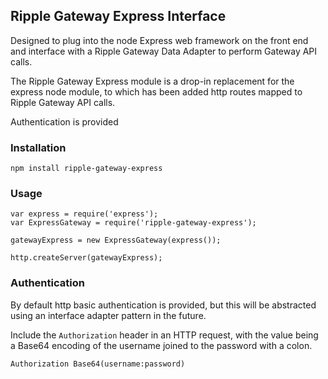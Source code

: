 ## Ripple Gateway Express Interface

Designed to plug into the node Express web framework on the front end and interface
with a Ripple Gateway Data Adapter to perform Gateway API calls.

The Ripple Gateway Express module is a drop-in replacement for the express node 
module, to which has been added http routes mapped to Ripple Gateway API calls.

Authentication is provided

### Installation

    npm install ripple-gateway-express

### Usage

    var express = require('express');
    var ExpressGateway = require('ripple-gateway-express');

    gatewayExpress = new ExpressGateway(express());

    http.createServer(gatewayExpress);
  
### Authentication

By default http basic authentication is provided, but this will be abstracted
using an interface adapter pattern in the future.

Include the `Authorization` header in an HTTP request, with the value being
a Base64 encoding of the username joined to the password with a colon.

    Authorization Base64(username:password)

